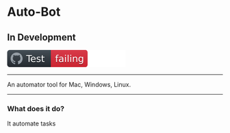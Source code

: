 # Auto-Bot

## In Development

[![Test workflow](README_files/img/test_fail.svg)](https://github.com/kivymd/KivyMD/actions?query=workflow%3ATest)



____
An automator tool for Mac, Windows, Linux.

____


### What does it do?

It automate tasks




